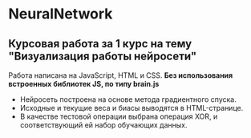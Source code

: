 # NeuralNetwork
## **Курсовая работа за 1 курс на тему "Визуализация работы нейросети"**

Работа написана на JavaScript, HTML и CSS. **Без использования встроенных библиотек JS, по типу brain.js** 

* Нейросеть построена на основе метода градиентного спуска.
* Исходные и текущие веса и биасы выводятся в HTML-странице.
* В качестве тестовой операции выбрана операция XOR, и соответствующий ей набор обучающих данных.
